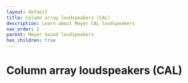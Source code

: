 ```yaml
---
layout: default
title: Column array loudspeakers (CAL)
description: Learn about Meyer CAL loudspeakers
nav_order: 2
parent: Meyer Sound loudspeakers
has_children: true
---
```


# Column array loudspeakers (CAL)